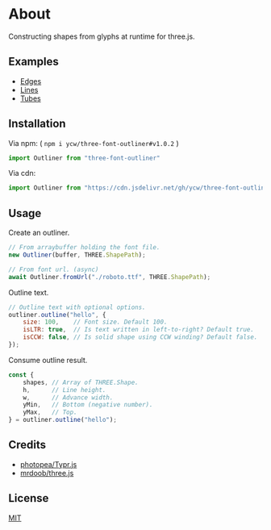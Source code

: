 # About

Constructing shapes from glyphs at runtime for three.js. 

## Examples 

- [Edges](https://ycw.github.io/three-font-outliner/examples/edges/)
- [Lines](https://ycw.github.io/three-font-outliner/examples/lines/)
- [Tubes](https://ycw.github.io/three-font-outliner/examples/tubes/)

## Installation

Via npm: ( `npm i ycw/three-font-outliner#v1.0.2` )

```js
import Outliner from "three-font-outliner"
```

Via cdn:

```js
import Outliner from "https://cdn.jsdelivr.net/gh/ycw/three-font-outliner@1.0.2/src/index.js"
```

## Usage

Create an outliner.

```js
// From arraybuffer holding the font file.
new Outliner(buffer, THREE.ShapePath);

// From font url. (async)
await Outliner.fromUrl("./roboto.ttf", THREE.ShapePath);
```

Outline text.

```js
// Outline text with optional options.
outliner.outline("hello", {
    size: 100,    // Font size. Default 100.
    isLTR: true,  // Is text written in left-to-right? Default true.
    isCCW: false, // Is solid shape using CCW winding? Default false.
});
```

Consume outline result.

```js
const {
    shapes, // Array of THREE.Shape.
    h,      // Line height.
    w,      // Advance width.
    yMin,   // Bottom (negative number).
    yMax,   // Top.
} = outliner.outline("hello");
```

## Credits

- [photopea/Typr.js](https://github.com/photopea/Typr.js)
- [mrdoob/three.js](https://github.com/mrdoob/three.js)

## License

[MIT](LICENSE)